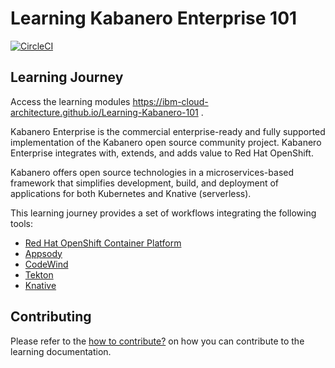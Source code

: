 # Learning Kabanero Enterprise 101
[![CircleCI](https://circleci.com/gh/ibm-cloud-architecture/Learning-Kabanero-101.svg?style=svg)](https://circleci.com/gh/ibm-cloud-architecture/Learning-Kabanero-101)


## Learning Journey
Access the learning modules https://ibm-cloud-architecture.github.io/Learning-Kabanero-101 .

Kabanero Enterprise is the commercial enterprise-ready and fully supported implementation of the Kabanero open source community project. Kabanero Enterprise integrates with, extends, and adds value to Red Hat OpenShift.

Kabanero offers open source technologies in a microservices-based framework that simplifies development, build, and deployment of applications for both Kubernetes and Knative (serverless).

This learning journey provides a set of workflows integrating the following tools:
- [Red Hat OpenShift Container Platform](https://docs.openshift.com/container-platform/3.11/welcome/index.html)
- [Appsody](https://appsody.dev/)
- [CodeWind](https://codewind.dev)
- [Tekton](https://tekton.dev)
- [Knative](https://knative.dev/)

## Contributing
Please refer to the [how to contribute?](CONTRIBUTING.md) on how you can contribute to the learning documentation.

